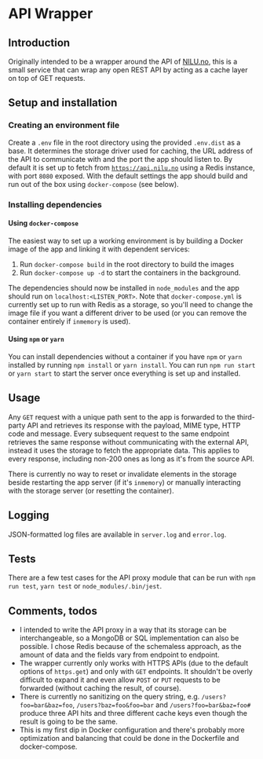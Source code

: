 # API Wrapper

## Introduction
Originally intended to be a wrapper around the API of [NILU.no](https://api.nilu.no/), this is a small service that can wrap any open REST API by acting as a cache layer on top of GET requests.

## Setup and installation

### Creating an environment file
Create a `.env` file in the root directory using the provided `.env.dist` as a base. It determines the storage driver used for caching, the URL address of the API to communicate with and the port the app should listen to.
By default it is set up to fetch from [`https://api.nilu.no`](https://api.nilu.no) using a Redis instance, with port `8080` exposed. With the default settings the app should build and run out of the box using `docker-compose` (see below).

### Installing dependencies

#### Using `docker-compose`
The easiest way to set up a working environment is by building a Docker image of the app and linking it with dependent services:
1. Run `docker-compose build` in the root directory to build the images
1. Run `docker-compose up -d` to start the containers in the background.

The dependencies should now be installed in `node_modules` and the app should run on `localhost:<LISTEN_PORT>`.
Note that `docker-compose.yml` is currently set up to run with Redis as a storage, so you'll need to change the image file if you want a different driver to be used (or you can remove the container entirely if `inmemory` is used).

#### Using `npm` or `yarn`
You can install dependencies without a container if you have `npm` or `yarn` installed by running `npm install` or `yarn install`.
You can run `npm run start` or `yarn start` to start the server once everything is set up and installed.

## Usage

Any `GET` request with a unique path sent to the app is forwarded to the third-party API and retrieves its response with the payload, MIME type, HTTP code and message. Every subsequent request to the same endpoint retrieves the same response without communicating with the external API, instead it uses the storage to fetch the appropriate data. This applies to every response, including non-200 ones as long as it's from the source API.

There is currently no way to reset or invalidate elements in the storage beside restarting the app server (if it's `inmemory`) or manually interacting with the storage server (or resetting the container).

## Logging

JSON-formatted log files are available in `server.log` and `error.log`.

## Tests

There are a few test cases for the API proxy module that can be run with `npm run test`, `yarn test` or `node_modules/.bin/jest`.

## Comments, todos

* I intended to write the API proxy in a way that its storage can be interchangeable, so a MongoDB or SQL implementation can also be possible. I chose Redis because of the schemaless approach, as the amount of data and the fields vary from endpoint to endpoint.
* The wrapper currently only works with HTTPS APIs (due to the default options of `https.get`) and only with `GET` endpoints. It shouldn't be overly difficult to expand it and even allow `POST` or `PUT` requests to be forwarded (without caching the result, of course).
* There is currently no sanitizing on the query string, e.g. `/users?foo=bar&baz=foo`, `/users?baz=foo&foo=bar` and `/users?foo=bar&baz=foo#` produce three API hits and three different cache keys even though the result is going to be the same.
* This is my first dip in Docker configuration and there's probably more optimization and balancing that could be done in the Dockerfile and docker-compose.
